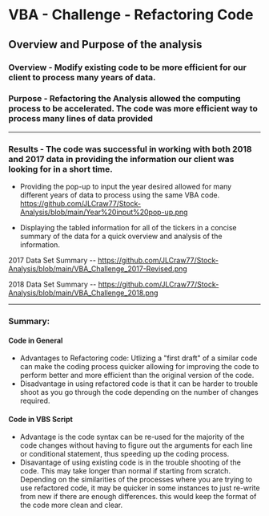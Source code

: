 # VBA - Challenge - Refactoring Code
## Overview and Purpose of the analysis
### Overview - Modify existing code to be more efficient for our client to process many years of data.
### Purpose - Refactoring the Analysis allowed the computing process to be accelerated.  The code was more efficient way to process many lines of data provided
---
### Results - The code was successful in working with both 2018 and 2017 data in providing the information our client was looking for in a short time.
- Providing the pop-up to input the year desired allowed for many different years of data to process using the same VBA code.
    https://github.com/JLCraw77/Stock-Analysis/blob/main/Year%20input%20pop-up.png

- Displaying the tabled information for all of the tickers in a concise summary of the data for a quick overview and analysis of the information.

2017 Data Set Summary
-- https://github.com/JLCraw77/Stock-Analysis/blob/main/VBA_Challenge_2017-Revised.png

2018 Data Set Summary
-- https://github.com/JLCraw77/Stock-Analysis/blob/main/VBA_Challenge_2018.png

---

### Summary:
#### Code in General
- Advantages to Refactoring code:  Utlizing a "first draft" of a similar code can make the coding process quicker allowing for improving the code to perform better and more efficient than the original version of the code.
- Disadvantage in using refactored code is that it can be harder to trouble shoot as you go through the code depending on the number of changes required.  

#### Code in VBS Script
- Advantage is the code syntax can be re-used for the majority of the code changes without having to figure out the arguments for each line or conditional statement, thus speeding up the coding process.
- Disavantage of using existing code is in the trouble shooting of the code.  This may take longer than normal if starting from scratch.  Depending on the similarities of the processes where you are trying to use refactored code, it may be quicker in some instances to just re-write from new if there are enough differences.  this would keep the format of the code more clean and clear.  
